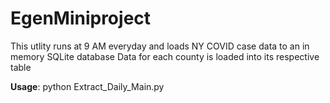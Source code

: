 # EgenMiniproject
This utlity runs at 9 AM everyday and loads NY COVID case data to an in memory SQLite database
Data for each county is loaded into its respective table

**Usage**:
python Extract_Daily_Main.py
